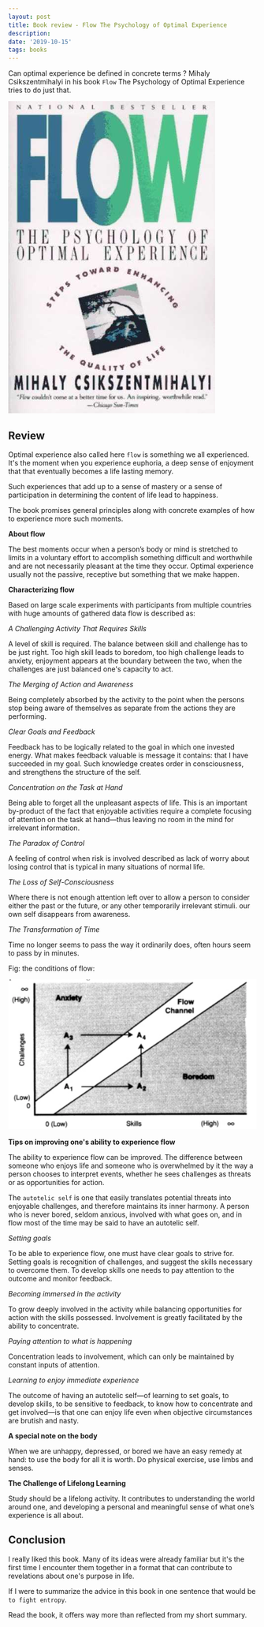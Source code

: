 ```yaml
---
layout: post
title: Book review - Flow The Psychology of Optimal Experience
description: 
date: '2019-10-15'
tags: books
---
```


Can optimal experience be defined in concrete terms ? Mihaly Csikszentmihalyi in his book `Flow` The Psychology of Optimal Experience tries to do just that.

![placeholder](/public/book_flow/cover.jpg "cover")

## Review

Optimal experience also called here `flow` is something we all experienced. It's the moment when you experience euphoria, a deep sense of enjoyment that that eventually becomes a life lasting memory. 

Such experiences that add up to a sense of mastery or a sense of participation in determining the content of life lead to happiness.

The book promises general principles along with concrete examples of how to experience more such moments.

**About flow**

The best moments occur when a person’s body or mind is stretched to limits in a voluntary effort to accomplish something difficult and worthwhile and are not necessarily pleasant at the time they occur. Optimal experience usually not the passive, receptive but something that we make happen.

**Characterizing flow**

Based on large scale experiments with participants from multiple countries with huge amounts of gathered data flow is described as: 

*A Challenging Activity That Requires Skills*

A level of skill is required. The balance between skill and challenge has to be just right. Too high skill leads to boredom, too high challenge leads to anxiety, enjoyment appears at the boundary between the two, when the challenges are just balanced one's capacity to act.

*The Merging of Action and Awareness*

Being completely absorbed by the activity to the point when the persons stop being aware of themselves as separate from the actions they are performing. 

*Clear Goals and Feedback*

Feedback has to be logically related to the goal in which one invested energy. What makes feedback valuable is message it contains: that I have succeeded in my goal. Such knowledge creates order in consciousness, and strengthens the structure of the self.

*Concentration on the Task at Hand*

Being able to forget all the unpleasant aspects of life. This is an important by-product of the fact that enjoyable activities require a complete focusing of attention on the task at hand—thus leaving no room in the mind for irrelevant information.

*The Paradox of Control*

A feeling of control when risk is involved described as lack of worry about losing control that is typical in many situations of normal life.

*The Loss of Self-Consciousness*

Where there is not enough attention left over to allow a person to consider either the past or the future, or any other temporarily irrelevant stimuli. our own self disappears from awareness. 

*The Transformation of Time*

Time no longer seems to pass the way it ordinarily does, often hours seem to pass by in minutes.

Fig: the conditions of flow: 

![placeholder](/public/book_flow/diag.png "diag")

**Tips on improving one's ability to experience flow**

The ability to experience flow can be improved. The difference between someone who enjoys life and someone who is overwhelmed by it the way a person chooses to interpret events, whether he sees challenges as threats or as opportunities for action.

The `autotelic self` is one that easily translates potential threats into enjoyable challenges, and therefore maintains its inner harmony. A person who is never bored, seldom anxious, involved with what goes on, and in flow most of the time may be said to have an autotelic self.

*Setting goals*

To be able to experience flow, one must have clear goals to strive for. Setting goals is recognition of challenges, and suggest the skills necessary to overcome them. To develop skills one needs to pay attention to the outcome and monitor feedback.

*Becoming immersed in the activity*

To grow deeply involved in the activity while balancing opportunities for action with the skills possessed. Involvement is greatly facilitated by the ability to concentrate.

*Paying attention to what is happening*

Concentration leads to involvement, which can only be maintained by constant inputs of attention.

*Learning to enjoy immediate experience*

The outcome of having an autotelic self—of learning to set goals, to develop skills, to be sensitive to feedback, to know how to concentrate and get involved—is that one can enjoy life even when objective circumstances are brutish and nasty.

**A special note on the body** 

When we are unhappy, depressed, or bored we have an easy remedy at hand: to use the body for all it is worth. Do physical exercise, use limbs and senses.

**The Challenge of Lifelong Learning**

Study should be a lifelong activity. It contributes to understanding the world around one, and developing a personal and meaningful sense of what one’s experience is all about. 

## Conclusion

I really liked this book. Many of its ideas were already familiar but it's the first time I encounter them together in a format that can contribute to revelations about one's purpose in life.

If I were to summarize the advice in this book in one sentence that would be `to fight entropy`.

Read the book, it offers way more than reflected from my short summary.
